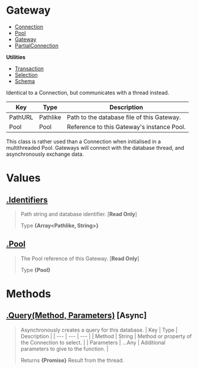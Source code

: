
# Gateway

* [Connection](https://github.com/QSmally/QDB/blob/v4/Documentation/Connection.md)
* [Pool](https://github.com/QSmally/QDB/blob/v4/Documentation/Pool.md)
* [Gateway](https://github.com/QSmally/QDB/blob/v4/Documentation/Gateway.md)
* [PartialConnection](https://github.com/QSmally/QDB/blob/v4/Documentation/PartialConnection.md)

**Utilities**
* [Transaction](https://github.com/QSmally/QDB/blob/v4/Documentation/Transaction.md)
* [Selection](https://github.com/QSmally/QDB/blob/v4/Documentation/Selection.md)
* [Schema](https://github.com/QSmally/QDB/blob/v4/Documentation/Schema.md)

Identical to a Connection, but communicates with a thread instead.

| Key | Type | Description |
| --- | --- | --- |
| PathURL | Pathlike | Path to the database file of this Gateway. |
| Pool | Pool | Reference to this Gateway's instance Pool. |

This class is rather used than a Connection when initialised in a multithreaded Pool. Gateways will connect with the database thread, and asynchronously exchange data.



# Values
## [.Identifiers](https://github.com/QSmally/QDB/blob/v4/lib/Connections/Pool/ThreadProvider/Gateway.js#L14)
> Path string and database identifier. [**Read Only**]
>
> Type **{Array<Pathlike, String>}**

## [.Pool](https://github.com/QSmally/QDB/blob/v4/lib/Connections/Pool/ThreadProvider/Gateway.js#L25)
> The Pool reference of this Gateway. [**Read Only**]
>
> Type **{Pool}**

# Methods
## [.Query(Method, Parameters)](https://github.com/QSmally/QDB/blob/v4/lib/Connections/Pool/ThreadProvider/Gateway.js#L49) [**Async**]
> Asynchronously creates a query for this database.
> | Key | Type | Description |
> | --- | --- | --- |
> | Method | String | Method or property of the Connection to select. |
> | Parameters | ...Any | Additional parameters to give to the function. |
>
> Returns **{Promise<Any>}** Result from the thread.

